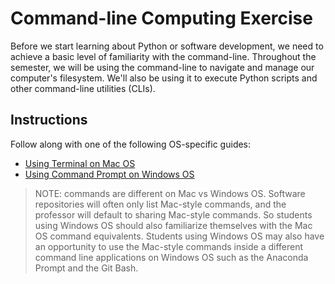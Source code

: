# Command-line Computing Exercise

Before we start learning about Python or software development, we need to achieve a basic level of familiarity with the command-line. Throughout the semester, we will be using the command-line to navigate and manage our computer's filesystem. We'll also be using it to execute Python scripts and other command-line utilities (CLIs).

## Instructions

Follow along with one of the following OS-specific guides:

  + [Using Terminal on Mac OS](mac-terminal.md)
  + [Using Command Prompt on Windows OS](windows-command-prompt.md)

> NOTE: commands are different on Mac vs Windows OS. Software repositories will often only list Mac-style commands, and the professor will default to sharing Mac-style commands. So students using Windows OS should also familiarize themselves with the Mac OS command equivalents. Students using Windows OS may also have an opportunity to use the Mac-style commands inside a different command line applications on Windows OS such as the Anaconda Prompt and the Git Bash.
